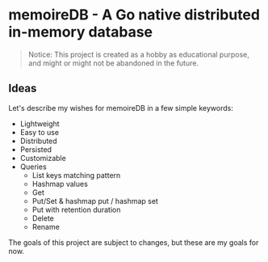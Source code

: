 # memoireDB - A Go native distributed in-memory database

> Notice: This project is created as a hobby as educational purpose, and might or might not be abandoned in the future.

## Ideas

Let's describe my wishes for memoireDB in a few simple keywords:

- Lightweight
- Easy to use
- Distributed
- Persisted
- Customizable
- Queries
  - List keys matching pattern
  - Hashmap values
  - Get
  - Put/Set & hashmap put / hashmap set
  - Put with retention duration
  - Delete
  - Rename

The goals of this project are subject to changes, but these are my goals for now.
